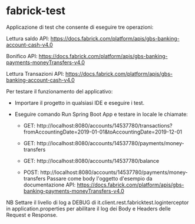 # fabrick-test
Applicazione di test che consente di eseguire tre operazioni: 

 Lettura saldo 
 	API: https://docs.fabrick.com/platform/apis/gbs-banking-account-cash-v4.0
  
 Bonifico
  API: https://docs.fabrick.com/platform/apis/gbs-banking-payments-moneyTransfers-v4.0
  
 Lettura Transazioni
	API: https://docs.fabrick.com/platform/apis/gbs-banking-account-cash-v4.0

Per testare il funzionamento del applicativo:
 - Importare il progetto in qualsiasi IDE e eseguire i test. 
 - Eseguire comando Run Spring Boot App e testare in locale le chiamate: 
 
 	- GET: http://localhost:8080/accounts/14537780/transactions?fromAccountingDate=2019-01-01&toAccountingDate=2019-12-01
	- GET: http://localhost:8080/accounts/14537780/payments/money-transfers
	- GET: http://localhost:8080/accounts/14537780/balance
 
 	- POST: http://localhost:8080/accounts/14537780/payments/money-transfers
 	  Passare come body l'oggetto d'esempio da documentazione API: https://docs.fabrick.com/platform/apis/gbs-banking-payments-moneyTransfers-v4.0
 
NB Settare il livello di log a DEBUG di it.client.rest.fabricktest.loginterceptor in application.properties per abilitare 
   il log dei  Body e Headers delle Request e Response. 
 
